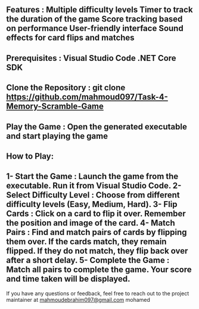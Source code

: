 Features :
Multiple difficulty levels
Timer to track the duration of the game
Score tracking based on performance
User-friendly interface
Sound effects for card flips and matches
-------------------------------------
Prerequisites :
Visual Studio Code
.NET Core SDK 
-------------------------------------
Clone the Repository : 
git clone https://github.com/mahmoud097/Task-4-Memory-Scramble-Game
-------------------------------------
Play the Game :
Open the generated executable and start playing the game
-------------------------------------
How to Play:
-----------
1- Start the Game : 
Launch the game from the executable.
Run it from Visual Studio Code.
2- Select Difficulty Level : 
Choose from different difficulty levels (Easy, Medium, Hard).
3- Flip Cards : 
Click on a card to flip it over.
Remember the position and image of the card.
4- Match Pairs : 
Find and match pairs of cards by flipping them over. 
If the cards match, they remain flipped. 
If they do not match, they flip back over after a short delay.
5- Complete the Game : 
Match all pairs to complete the game.
Your score and time taken will be displayed.
----------------------------------------
If you have any questions or feedback, feel free to reach out to the project maintainer at 
mahmoudebrahim097@gmail.com 
mohamed

